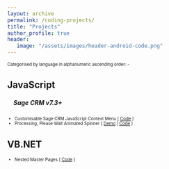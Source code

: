 ```yaml
---
layout: archive
permalink: /coding-projects/
title: "Projects"
author_profile: true
header: 
   image: "/assets/images/header-android-code.png" 
---
```


<p style="font-size:0.70em; margin-top:0; margin-bottom: 0;">Categorised by language in alphanumeric ascending order: -</p>

<h2>JavaScript</h2>
<h5 style="padding-left:1em;">Sage CRM v7.3+</h5>
<ul style="font-size:0.70em;">
  <li>Customisable Sage CRM JavaScript Context Menu [ <a href="https://github.com/julianmummery/sagecrm-context-menu" target="_blank">Code</a> ]</li>
  <li>Processing, Please Wait Animated Spinner [ <a href="https://github.com/julianmummery/sagecrm-please-wait-animation/blob/master/SageCRM-Loading-Anim.mp4?raw=true" target="_blank">Demo</a> | <a href="https://github.com/julianmummery/sagecrm-please-wait-animation" target="_blank">Code</a> ]</li>
</ul>


<h2>VB.NET</h2>
<ul style="font-size:0.70em;">
  <li>Nested Master Pages [ <a href="https://github.com/julianmummery/nested-master-pages-example" target="_blank">Code</a> ]</li>
</ul>
